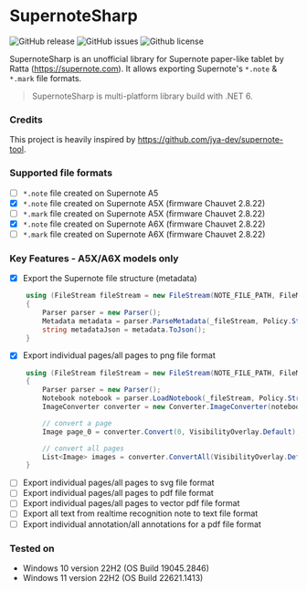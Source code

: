 # SupernoteSharp
![GitHub release](https://img.shields.io/github/release/nelinory/SupernoteSharp)
![GitHub issues](https://img.shields.io/github/issues/nelinory/SupernoteSharp)
![Github license](https://img.shields.io/github/license/nelinory/SupernoteSharp)

SupernoteSharp is an unofficial library for Supernote paper-like tablet by Ratta (https://supernote.com). It allows exporting Supernote's `*.note` & `*.mark` file formats.

> SupernoteSharp is multi-platform library build with .NET 6.

### Credits
This project is heavily inspired by https://github.com/jya-dev/supernote-tool.

### Supported file formats
- [ ] `*.note` file created on Supernote A5
- [X] `*.note` file created on Supernote A5X (firmware Chauvet 2.8.22)
- [ ] `*.mark` file created on Supernote A5X (firmware Chauvet 2.8.22)
- [X] `*.note` file created on Supernote A6X (firmware Chauvet 2.8.22)
- [ ] `*.mark` file created on Supernote A6X (firmware Chauvet 2.8.22) 

### Key Features - A5X/A6X models only
- [X] Export the Supernote file structure (metadata)
```C#
    using (FileStream fileStream = new FileStream(NOTE_FILE_PATH, FileMode.Open, FileAccess.Read))
    {
        Parser parser = new Parser();
        Metadata metadata = parser.ParseMetadata(_fileStream, Policy.Strict);
        string metadataJson = metadata.ToJson();
    }
```
- [X] Export individual pages/all pages to png file format
```C#
    using (FileStream fileStream = new FileStream(NOTE_FILE_PATH, FileMode.Open, FileAccess.Read))
    {
        Parser parser = new Parser();
        Notebook notebook = parser.LoadNotebook(_fileStream, Policy.Strict);
        ImageConverter converter = new Converter.ImageConverter(notebook, DefaultColorPalette.Grayscale);

        // convert a page
        Image page_0 = converter.Convert(0, VisibilityOverlay.Default);

        // convert all pages
        List<Image> images = converter.ConvertAll(VisibilityOverlay.Default);
    }
```
- [ ] Export individual pages/all pages to svg file format
- [ ] Export individual pages/all pages to pdf file format
- [ ] Export individual pages/all pages to vector pdf file format
- [ ] Export all text from realtime recognition note to text file format
- [ ] Export individual annotation/all annotations for a pdf file format

### Tested on
- Windows 10 version 22H2 (OS Build 19045.2846)
- Windows 11 version 22H2 (OS Build 22621.1413)